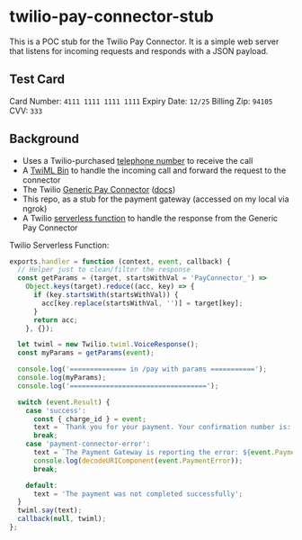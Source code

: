 # twilio-pay-connector-stub

This is a POC stub for the Twilio Pay Connector. It is a simple web server that listens for incoming requests and responds with a JSON payload.

## Test Card

Card Number: `4111 1111 1111 1111`
Expiry Date: `12/25`
Billing Zip: `94105`
CVV: `333`

## Background

- Uses a Twilio-purchased [telephone number](https://console.twilio.com/us1/develop/phone-numbers/manage/incoming) to receive the call
- A [TwiML Bin](https://console.twilio.com/us1/develop/twiml-bins/twiml-bins) to handle the incoming call and forward the request to the connector
- The Twilio [Generic Pay Connector](https://console.twilio.com/us1/develop/add-ons/catalog) ([docs](https://www.twilio.com/docs/voice/twiml/pay/generic-pay-connector))
- This repo, as a stub for the payment gateway (accessed on my local via ngrok)
- A Twilio [serverless function](https://console.twilio.com/us1/develop/functions/services) to handle the response from the Generic Pay Connector

Twilio Serverless Function:

```javascript
exports.handler = function (context, event, callback) {
  // Helper just to clean/filter the response
  const getParams = (target, startsWithVal = 'PayConnector_') =>
    Object.keys(target).reduce((acc, key) => {
      if (key.startsWith(startsWithVal)) {
        acc[key.replace(startsWithVal, '')] = target[key];
      }
      return acc;
    }, {});

  let twiml = new Twilio.twiml.VoiceResponse();
  const myParams = getParams(event);

  console.log('============== in /pay with params ===========');
  console.log(myParams);
  console.log('==================================');

  switch (event.Result) {
    case 'success':
      const { charge_id } = event;
      text = `Thank you for your payment. Your confirmation number is: ${event.PayConnector_confirmation_number}`;
      break;
    case 'payment-connector-error':
      text = `The Payment Gateway is reporting the error: ${event.PaymentError}`;
      console.log(decodeURIComponent(event.PaymentError));
      break;

    default:
      text = 'The payment was not completed successfully';
  }
  twiml.say(text);
  callback(null, twiml);
};
```
